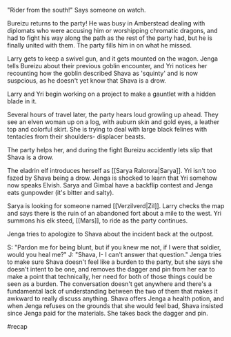 "Rider from the south!" Says someone on watch.

Bureizu returns to the party! He was busy in Amberstead dealing with diplomats who were accusing him or worshipping chromatic dragons, and had to fight his way along the path as the rest of the party had, but he is finally united with them. The party fills him in on what he missed.

Larry gets to keep a swivel gun, and it gets mounted on the wagon. Jenga tells Bureizu about their previous goblin encounter, and Yri notices her recounting how the goblin described Shava as 'squinty' and is now suspcious, as he doesn't yet know that Shava is a drow.

Larry and Yri begin working on a project to make a gauntlet with a hidden blade in it.

Several hours of travel later, the party hears loud growling up ahead. They see an elven woman up on a log, with auburn skin and gold eyes, a leather top and colorful skirt. She is trying to deal with large black felines with tentacles from their shoulders- displacer beasts.

The party helps her, and during the fight Bureizu accidently lets slip that Shava is a drow. 

The eladrin elf introduces herself as [[Sarya Ralorora|Sarya]]. Yri isn't too fazed by Shava being a drow. Jenga is shocked to learn that Yri somehow now speaks Elvish. Sarya and Gimbal have a backflip contest and Jenga eats gunpowder (it's bitter and salty).

Sarya is looking for someone named [[Verzilverd|Zil]]. Larry checks the map and says there is the ruin of an abandoned fort about a mile to the west. Yri summons his elk steed, [[Mars]], to ride as the party continues.

Jenga tries to apologize to Shava about the incident back at the outpost.

S: "Pardon me for being blunt, but if you knew me not, if I were that soldier, would you heal me?"
J: "Shava, I- I can't answer that question."
Jenga tries to make sure Shava doesn't feel like a burden to the party, but she says she doesn't intent to be one, and removes the dagger and pin from her ear to make a point that technically, her need for both of those things could be seen as a burden. The conversation doesn't get anywhere and there's a fundamental lack of understanding between the two of them that makes it awkward to really discuss anything. 
Shava offers Jenga a health potion, and when Jenga refuses on the grounds that she would feel bad, Shava insisted since Jenga paid for the materials. She takes back the dagger and pin. 

#recap